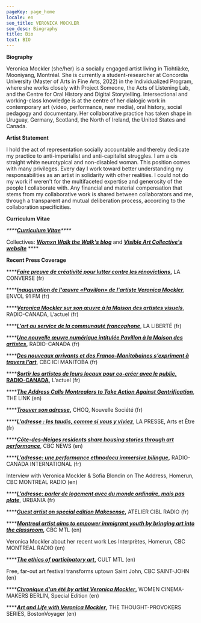 ```yaml
---
pageKey: page_home
locale: en
seo_title: VERONICA MOCKLER
seo_desc: Biography
title: Bio
text: BIO
---
```

**Biography**

Veronica Mockler (she/her) is a socially engaged artist living in Tiohtià:ke, Mooniyang, Montréal. She is currently a student-researcher at Concordia University (Master of Arts in Fine Arts, 2022) in the Individualized Program, where she works closely with Project Someone, the Acts of Listening Lab, and the Centre for Oral History and Digital Storytelling. Intersectional and working-class knowledge is at the centre of her dialogic work in contemporary art (video, performance, new media), oral history, social pedagogy and documentary. Her collaborative practice has taken shape in Uruguay, Germany, Scotland, the North of Ireland, the United States and Canada.

**Artist Statement**

I hold the act of representation socially accountable and thereby dedicate my practice to anti-imperialist and anti-capitalist struggles. I am a cis straight white neurotypical and non-disabled woman. This position comes with many privileges. Every day I work toward better understanding my responsabilities as an artist in solidarity with other realities. I could not do my work if weren't for the multifaceted expertise and generosity of the people I collaborate with. Any financial and material compensation that stems from my collaborative work is shared between collaborators and me, through a transparent and mutual deliberation process, according to the collaboration specificities. 

**Curriculum Vitae**

_****_[_**Curriculum Vitae**_](https://drive.google.com/file/d/1_BVz9B7jYhhOtxEgWyOKmY8bvVWjG2Ae/view?usp=sharing)_****_

Collectives: [**_Womxn Walk the Walk's blog_**](https://womenwalkmontreal.tumblr.com/) and [**_Visible Art Collective's website_**](http://visibleart.ca/) ****

**Recent Press Coverage**

****[**_Faire preuve de créativité pour lutter contre les rénovictions_**](https://laconverse.com/faire-preuve-de-creativite-pour-lutter-contre-les-renovictions/)**,** LA CONVERSE (fr)

****[**_Inauguration de l'œuvre «Pavillon» de l'artiste Veronica Mockler_**](https://soundcloud.com/envol-91/inauguration-de-luvre-pavillon-de-lartiste-veronicapierre), ENVOL 91 FM (fr)

****[**_Veronica Mockler sur son œuvre à la Maison des artistes visuels_**](https://ici.radio-canada.ca/premiere/emissions/l-actuel/episodes/449721/rattrapage-du-mercredi-4-decembre-2019/8), RADIO-CANADA, L’actuel (fr)

****[**_L’art au service de la communauté francophone_**](https://www.la-liberte.ca/2019/08/31/lart-au-service-de-la-communaute-francophone/), LA LIBERTÉ (fr)

****[**_Une nouvelle œuvre numérique intitulée Pavillon à la Maison des artistes_**](https://ici.radio-canada.ca/premiere/emissions/le-6-a-9/episodes/442048/audio-fil-du-jeudi-29-aout-2019)**,** RADIO-CANADA (fr)

****[**_Des nouveaux arrivants et des Franco-Manitobaines s’expriment à travers l’art_**](https://ici.radio-canada.ca/nouvelle/1279345/art-visuel-communaute-francophone-nouveaux-arrivants-franco-manitobain), CBC ICI MANITOBA (fr)

****[**_Sortir les artistes de leurs locaux pour co-créer avec le public,_ RADIO-CANADA**](https://ici.radio-canada.ca/premiere/emissions/l-actuel/episodes/442008/audio-fil-du-mercredi-28-aout-2019/3)**,** L’actuel (fr)

****[**_The Address Calls Montrealers to Take Action Against Gentrification_**](https://thelinknewspaper.ca/article/the-address-calls-montrealers-to-take-action-against-gentrification), THE LINK (en)

****[**_Trouver son adresse_**](https://www.choq.ca/nouvelles/trouver-son-adresse)**,** CHOQ, Nouvelle Société (fr)

****[**_L’adresse : les taudis, comme si vous y viviez_**](http://mi.lapresse.ca/screens/1ac03c7e-7d0d-43aa-9328-32ba29c8b0c47C_0.html), LA PRESSE, Arts et Être (fr)

****[**_Côte-des-Neiges residents share housing stories through art performance_**](https://www.cbc.ca/news/canada/montreal/cdn-housing-experience-performance-1.5148645), CBC NEWS (en)

****[**_L’adresse: une performance ethnodocu immersive bilingue_**](https://www.rcinet.ca/fr/2019/05/24/ladresse-une-performance-ethno-documentaire-immersive-bilingue-au-coeur-de-larrondissement-cote-des-neiges/)**,** RADIO-CANADA INTERNATIONAL (fr)

Interview with Veronica Mockler & Sofia Blondin on The Address, Homerun, CBC MONTREAL RADIO (en)

****[**_L’adresse: parler de logement avec du monde ordinaire, mais pas plate_**](https://urbania.ca/article/ladresse-parler-de-logement-avec-du-monde-ordinaire-mais-pas-plate), URBANIA (fr)

****[**_Guest artist on special edition Makesense_**](https://www.radioatelier.ca/tag/veronica-mockler/)**,** ATELIER CIBL RADIO (fr)

****[**_Montreal artist aims to empower immigrant youth by bringing art into the classroom_**](https://www.cbc.ca/news/canada/montreal/montreal-artist-immigrant-kids-1.5097305)**,** CBC MTL (en)

Veronica Mockler about her recent work Les Interprètes, Homerun, CBC MONTREAL RADIO (en)

****[**_The ethics of participatory art_**](https://cultmtl.com/2019/04/veronica-mockler-les-interpretes/)**,** CULT MTL (en)

Free, far-out art festival transforms uptown Saint John, CBC SAINT-JOHN (en)

****[**_Chronique d'un été by artist Veronica Mockler_**](https://issuu.com/womencinereview/docs/special.edition/98)**,** WOMEN CINEMA-MAKERS BERLIN, Special Edition (en)

****[**_Art and Life with Veronica Mockler_**](http://bostonvoyager.com/interview/art-life-veronica-mockler/)**,** THE THOUGHT-PROVOKERS SERIES, BostonVoyager (en)
